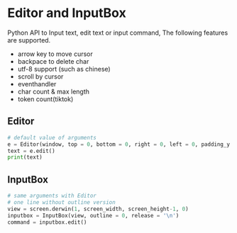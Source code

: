# Editor and InputBox
Python API to Input text, edit text or input command, The following features are supported.

- arrow key to move cursor
- backpace to delete char
- utf-8 support (such as chinese)
- scroll by cursor
- eventhandler
- char count & max length
- token count(tiktok)

## Editor
```py
# default value of arguments
e = Editor(window, top = 0, bottom = 0, right = 0, left = 0, padding_y = 0, padding_x = 1, text = '', listeners = {'change':[],'move':[]}, max_length = None, outline = 1, editable = True, release = 27)# esc(27) to end edit
text = e.edit()
print(text)
```

## InputBox 
```py
# same arguments with Editor
# one line without outline version
view = screen.derwin(1, screen_width, screen_height-1, 0)
inputbox = InputBox(view, outline = 0, release = '\n')
command = inputbox.edit()
```
